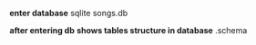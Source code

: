 
**enter database**
sqlite songs.db

**after entering db**
**shows tables structure in database**
.schema 





